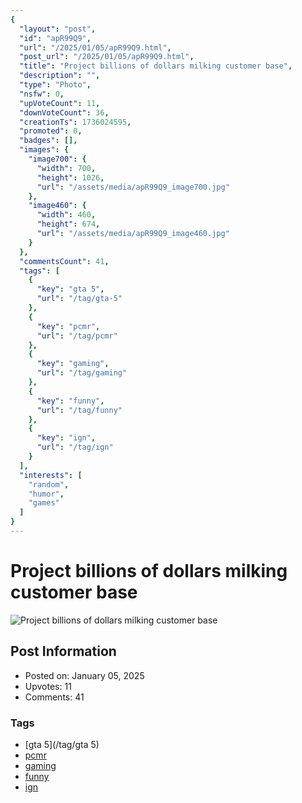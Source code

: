```yaml
---
{
  "layout": "post",
  "id": "apR99Q9",
  "url": "/2025/01/05/apR99Q9.html",
  "post_url": "/2025/01/05/apR99Q9.html",
  "title": "Project billions of dollars milking customer base",
  "description": "",
  "type": "Photo",
  "nsfw": 0,
  "upVoteCount": 11,
  "downVoteCount": 36,
  "creationTs": 1736024595,
  "promoted": 0,
  "badges": [],
  "images": {
    "image700": {
      "width": 700,
      "height": 1026,
      "url": "/assets/media/apR99Q9_image700.jpg"
    },
    "image460": {
      "width": 460,
      "height": 674,
      "url": "/assets/media/apR99Q9_image460.jpg"
    }
  },
  "commentsCount": 41,
  "tags": [
    {
      "key": "gta 5",
      "url": "/tag/gta-5"
    },
    {
      "key": "pcmr",
      "url": "/tag/pcmr"
    },
    {
      "key": "gaming",
      "url": "/tag/gaming"
    },
    {
      "key": "funny",
      "url": "/tag/funny"
    },
    {
      "key": "ign",
      "url": "/tag/ign"
    }
  ],
  "interests": [
    "random",
    "humor",
    "games"
  ]
}
---
```


# Project billions of dollars milking customer base

![Project billions of dollars milking customer base](/assets/media/apR99Q9_image700.jpg)

## Post Information

- Posted on: January 05, 2025
- Upvotes: 11
- Comments: 41

### Tags

- [gta 5](/tag/gta 5)
- [pcmr](/tag/pcmr)
- [gaming](/tag/gaming)
- [funny](/tag/funny)
- [ign](/tag/ign)
